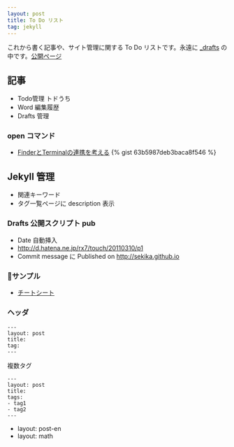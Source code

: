 ```yaml
---
layout: post
title: To Do リスト
tag: jekyll
---
```

これから書く記事や、サイト管理に関する To Do リストです。永遠に [_drafts](https://github.com/sekika/sekika.github.io/tree/master/_drafts) の中です。[公開ページ](http://sekika.github.io)

## 記事 ##
- Todo管理 トドうち
- Word 編集履歴
- Drafts 管理

### open コマンド
- [FinderとTerminalの連携を考える](http://news.mynavi.jp/column/osxhack/109/)
{% gist 63b5987deb3baca8f546 %}

## Jekyll 管理 ##
- 関連キーワード
- タグ一覧ページに description 表示

### Drafts 公開スクリプト pub ###
- Date 自動挿入
- http://d.hatena.ne.jp/rx7/touch/20110310/p1
- Commit message に Published on http://sekika.github.io

### サンプル ###
- [チートシート](https://raw.githubusercontent.com/sekika/sekika.github.io/master/_drafts/cheetsheet.md)

### ヘッダ ###
~~~
---
layout: post
title:
tag:
---
~~~

複数タグ

~~~~
---
layout: post
title:
tags:
- tag1
- tag2
---
~~~~

- layout: post-en
- layout: math
